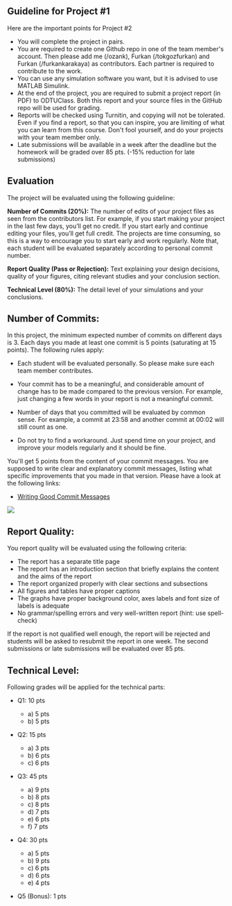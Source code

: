 ﻿
## Guideline for Project #1

Here are the important points for Project #2

- You will complete the project in pairs.
- You are required to create one Github repo in one of the team member's account. Then please add me (/ozank), Furkan (/tokgozfurkan) and Furkan (/furkankarakaya) as contributors. Each partner is required to contribute to the work.
- You can use any simulation software you want, but it is advised to use MATLAB Simulink.
- At the end of the project, you are required to submit a project report (in PDF) to ODTUClass. Both this report and your source files in the GitHub repo will be used for grading.
- Reports will be checked using Turnitin, and copying will not be tolerated. Even if you find a report, so that you can inspire, you are limiting of what you can learn from this course. Don't fool yourself, and do your projects with your team member only.
- Late submissions will be available in a week after the deadline but the homework will be graded over 85 pts. (-15% reduction for late submissions)

## Evaluation

The project will be evaluated using the following guideline:

**Number of Commits (20%):** The number of edits of your project files as seen from the contributors list. For example, if you start making your project in the last few days, you’ll get no credit. If you start early and continue editing your files, you’ll get full credit. The projects are time consuming, so this is a way to encourage you to start early and work regularly. Note that, each student will be evaluated separately according to personal commit number.

**Report Quality (Pass or Rejection):** Text explaining your design decisions, quality of your figures, citing relevant studies and your conclusion section.

**Technical Level (80%):** The detail level of your simulations and your conclusions.

## Number of Commits:

In this project, the minimum expected number of commits on different days is 3. Each days you made at least one commit is 5 points (saturating at 15 points).  The following rules apply:

- Each student will be evaluated personally. So please make sure each team member contributes.

- Your commit has to be a meaningful, and considerable amount of change has to be made compared to the previous version. For example, just changing a few words in your report is not a meaningful commit.

- Number of days that you committed will be evaluated by common sense. For example, a commit at 23:58 and another commit at 00:02 will still count as one.

- Do not try to find a workaround. Just spend time on your project, and improve your models regularly and it should be fine.

You'll get 5 points from the content of your commit messages. You are supposed to write clear and explanatory commit messages, listing what  specific improvements that you made in that version. Please have a look at the following links:

- [Writing Good Commit Messages](https://vip.wordpress.com/documentation/commit-messages/)

![](https://imgs.xkcd.com/comics/git_commit.png)

## Report Quality:

You report quality will be evaluated using the following criteria:

- The report has a separate title page
- The report has an introduction section that briefly explains the content and the aims of the report
- The report organized properly with clear sections and subsections
- All figures and tables have proper captions
- The graphs have proper background color, axes labels and font size of labels is adequate
- No grammar/spelling errors and very well-written report (hint: use spell-check)

If the report is not qualified well enough, the report will be rejected and students will be asked to resubmit the report in one week. The second submissions or late submissions will be evaluated over 85 pts.

## Technical Level:

Following grades will be applied for the technical parts:

- Q1: 10 pts
	- a) 5 pts
	- b) 5 pts

- Q2: 15 pts
	- a) 3 pts
	- b) 6 pts
	- c) 6 pts

- Q3: 45 pts

	- a) 9 pts
	- b) 8 pts
	- c) 8 pts
	- d) 7 pts
	- e) 6 pts
	- f) 7 pts

- Q4: 30 pts

	- a) 5 pts
	- b) 9 pts
	- c) 6 pts
	- d) 6 pts
	- e) 4 pts

- Q5 (Bonus): 1 pts
